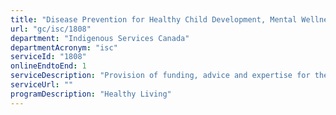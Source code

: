 ```yaml
---
title: "Disease Prevention for Healthy Child Development, Mental Wellness, and Healthy Living Including Chronic Disease Prevention and Control: Healthy Living Funding"
url: "gc/isc/1808"
department: "Indigenous Services Canada"
departmentAcronym: "isc"
serviceId: "1808"
onlineEndtoEnd: 1
serviceDescription: "Provision of funding, advice and expertise for the delivery of healthy living services by third parties (communities, Tribal Councils, Indigenous Health organizations, etc.)."
serviceUrl: ""
programDescription: "Healthy Living"
---
```

